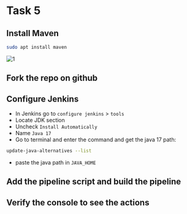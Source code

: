 # Task 5

## Install Maven
```bash
sudo apt install maven
```

![1](https://github.com/user-attachments/assets/dbe3e036-7913-4dd4-9baa-572fa7c25d5a)

## Fork the repo on github



## Configure Jenkins
 - In Jenkins go to `configure jenkins` > `tools`
 - Locate JDK section
 - Uncheck `Install Automatically`
 - Name `Java 17`
 - Go to terminal and enter the command and get the java 17 path:

```bash
update-java-alternatives --list 
```

 - paste the java path in `JAVA_HOME`


## Add the pipeline script and build the pipeline


## Verify the console to see the actions 
